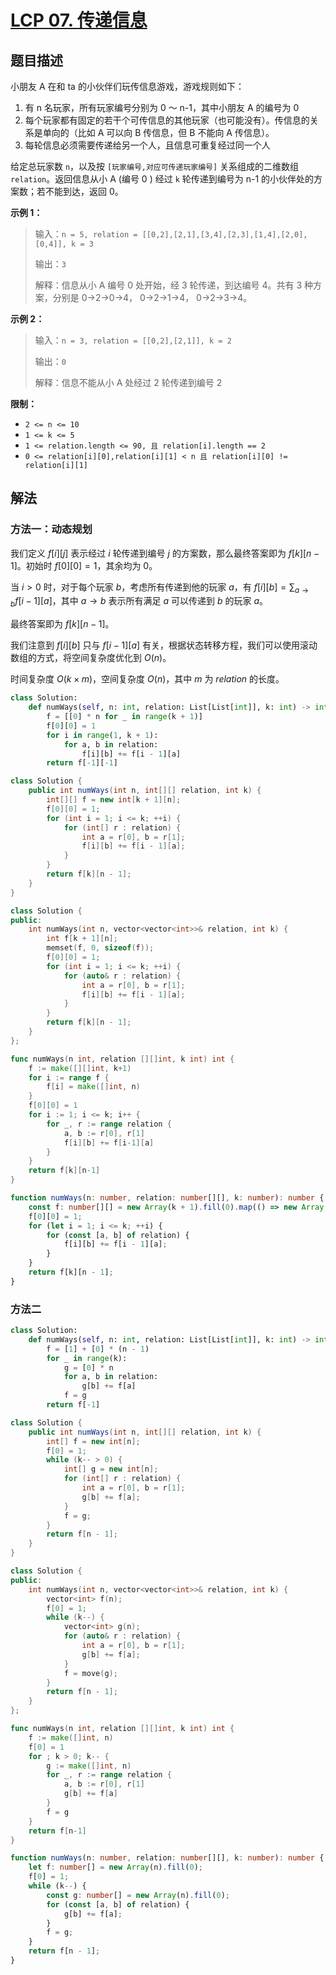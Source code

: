 # [LCP 07. 传递信息](https://leetcode.cn/problems/chuan-di-xin-xi)

## 题目描述

<!-- 这里写题目描述 -->

<p>小朋友 A 在和 ta 的小伙伴们玩传信息游戏，游戏规则如下：</p>

<ol>
	<li>有 n 名玩家，所有玩家编号分别为 0 ～ n-1，其中小朋友 A 的编号为 0</li>
	<li>每个玩家都有固定的若干个可传信息的其他玩家（也可能没有）。传信息的关系是单向的（比如 A 可以向 B 传信息，但 B 不能向 A 传信息）。</li>
	<li>每轮信息必须需要传递给另一个人，且信息可重复经过同一个人</li>
</ol>

<p>给定总玩家数 <code>n</code>，以及按 <code>[玩家编号,对应可传递玩家编号]</code> 关系组成的二维数组 <code>relation</code>。返回信息从小 A (编号 0 ) 经过 <code>k</code> 轮传递到编号为 n-1 的小伙伴处的方案数；若不能到达，返回 0。</p>

<p><strong>示例 1：</strong></p>

<blockquote>
<p>输入：<code>n = 5, relation = [[0,2],[2,1],[3,4],[2,3],[1,4],[2,0],[0,4]], k = 3</code></p>

<p>输出：<code>3</code></p>

<p>解释：信息从小 A 编号 0 处开始，经 3 轮传递，到达编号 4。共有 3 种方案，分别是 0-&gt;2-&gt;0-&gt;4， 0-&gt;2-&gt;1-&gt;4， 0-&gt;2-&gt;3-&gt;4。</p>
</blockquote>

<p><strong>示例 2：</strong></p>

<blockquote>
<p>输入：<code>n = 3, relation = [[0,2],[2,1]], k = 2</code></p>

<p>输出：<code>0</code></p>

<p>解释：信息不能从小 A 处经过 2 轮传递到编号 2</p>
</blockquote>

<p><strong>限制：</strong></p>

<ul>
	<li><code>2 &lt;= n &lt;= 10</code></li>
	<li><code>1 &lt;= k &lt;= 5</code></li>
	<li><code>1 &lt;= relation.length &lt;= 90, 且 relation[i].length == 2</code></li>
	<li><code>0 &lt;= relation[i][0],relation[i][1] &lt; n 且 relation[i][0] != relation[i][1]</code></li>
</ul>

## 解法

### 方法一：动态规划

我们定义 $f[i][j]$ 表示经过 $i$ 轮传递到编号 $j$ 的方案数，那么最终答案即为 $f[k][n-1]$。初始时 $f[0][0]=1$，其余均为 $0$。

当 $i \gt 0$ 时，对于每个玩家 $b$，考虑所有传递到他的玩家 $a$，有 $f[i][b]=\sum_{a \to b} f[i-1][a]$，其中 $a \to b$ 表示所有满足 $a$ 可以传递到 $b$ 的玩家 $a$。

最终答案即为 $f[k][n-1]$。

我们注意到 $f[i][b]$ 只与 $f[i-1][a]$ 有关，根据状态转移方程，我们可以使用滚动数组的方式，将空间复杂度优化到 $O(n)$。

时间复杂度 $O(k \times m)$，空间复杂度 $O(n)$，其中 $m$ 为 $relation$ 的长度。

<!-- tabs:start -->

```python
class Solution:
    def numWays(self, n: int, relation: List[List[int]], k: int) -> int:
        f = [[0] * n for _ in range(k + 1)]
        f[0][0] = 1
        for i in range(1, k + 1):
            for a, b in relation:
                f[i][b] += f[i - 1][a]
        return f[-1][-1]
```

```java
class Solution {
    public int numWays(int n, int[][] relation, int k) {
        int[][] f = new int[k + 1][n];
        f[0][0] = 1;
        for (int i = 1; i <= k; ++i) {
            for (int[] r : relation) {
                int a = r[0], b = r[1];
                f[i][b] += f[i - 1][a];
            }
        }
        return f[k][n - 1];
    }
}
```

```cpp
class Solution {
public:
    int numWays(int n, vector<vector<int>>& relation, int k) {
        int f[k + 1][n];
        memset(f, 0, sizeof(f));
        f[0][0] = 1;
        for (int i = 1; i <= k; ++i) {
            for (auto& r : relation) {
                int a = r[0], b = r[1];
                f[i][b] += f[i - 1][a];
            }
        }
        return f[k][n - 1];
    }
};
```

```go
func numWays(n int, relation [][]int, k int) int {
	f := make([][]int, k+1)
	for i := range f {
		f[i] = make([]int, n)
	}
	f[0][0] = 1
	for i := 1; i <= k; i++ {
		for _, r := range relation {
			a, b := r[0], r[1]
			f[i][b] += f[i-1][a]
		}
	}
	return f[k][n-1]
}
```

```ts
function numWays(n: number, relation: number[][], k: number): number {
    const f: number[][] = new Array(k + 1).fill(0).map(() => new Array(n).fill(0));
    f[0][0] = 1;
    for (let i = 1; i <= k; ++i) {
        for (const [a, b] of relation) {
            f[i][b] += f[i - 1][a];
        }
    }
    return f[k][n - 1];
}
```

<!-- tabs:end -->

### 方法二

<!-- tabs:start -->

```python
class Solution:
    def numWays(self, n: int, relation: List[List[int]], k: int) -> int:
        f = [1] + [0] * (n - 1)
        for _ in range(k):
            g = [0] * n
            for a, b in relation:
                g[b] += f[a]
            f = g
        return f[-1]
```

```java
class Solution {
    public int numWays(int n, int[][] relation, int k) {
        int[] f = new int[n];
        f[0] = 1;
        while (k-- > 0) {
            int[] g = new int[n];
            for (int[] r : relation) {
                int a = r[0], b = r[1];
                g[b] += f[a];
            }
            f = g;
        }
        return f[n - 1];
    }
}
```

```cpp
class Solution {
public:
    int numWays(int n, vector<vector<int>>& relation, int k) {
        vector<int> f(n);
        f[0] = 1;
        while (k--) {
            vector<int> g(n);
            for (auto& r : relation) {
                int a = r[0], b = r[1];
                g[b] += f[a];
            }
            f = move(g);
        }
        return f[n - 1];
    }
};
```

```go
func numWays(n int, relation [][]int, k int) int {
	f := make([]int, n)
	f[0] = 1
	for ; k > 0; k-- {
		g := make([]int, n)
		for _, r := range relation {
			a, b := r[0], r[1]
			g[b] += f[a]
		}
		f = g
	}
	return f[n-1]
}
```

```ts
function numWays(n: number, relation: number[][], k: number): number {
    let f: number[] = new Array(n).fill(0);
    f[0] = 1;
    while (k--) {
        const g: number[] = new Array(n).fill(0);
        for (const [a, b] of relation) {
            g[b] += f[a];
        }
        f = g;
    }
    return f[n - 1];
}
```

<!-- tabs:end -->

<!-- end -->
